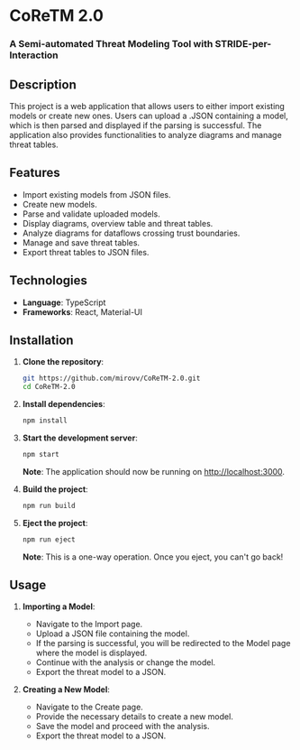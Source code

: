 # CoReTM 2.0
### A Semi-automated Threat Modeling Tool with STRIDE-per-Interaction

## Description
This project is a web application that allows users to either import existing models or create new ones. Users can upload a .JSON containing a model, which is then parsed and displayed if the parsing is successful. The application also provides functionalities to analyze diagrams and manage threat tables.

## Features
- Import existing models from JSON files.
- Create new models.
- Parse and validate uploaded models.
- Display diagrams, overview table and threat tables.
- Analyze diagrams for dataflows crossing trust boundaries.
- Manage and save threat tables.
- Export threat tables to JSON files.


## Technologies
- **Language**: TypeScript
- **Frameworks**: React, Material-UI

## Installation
1. **Clone the repository**:
    ```bash
    git https://github.com/mirovv/CoReTM-2.0.git
    cd CoReTM-2.0
    ```

2. **Install dependencies**:
    ```bash
    npm install
    ```

3. **Start the development server**:
    ```bash
    npm start
    ```
   **Note**: The application should now be running on [http://localhost:3000](http://localhost:3000).

4. **Build the project**:
    ```bash
    npm run build
    ```

5. **Eject the project**:
    ```bash
    npm run eject
    ```
    **Note**: This is a one-way operation. Once you eject, you can't go back!

## Usage
1. **Importing a Model**:
    - Navigate to the Import page.
    - Upload a JSON file containing the model.
    - If the parsing is successful, you will be redirected to the Model page where the model is displayed.
    - Continue with the analysis or change the model.
    - Export the threat model to a JSON.

2. **Creating a New Model**:
    - Navigate to the Create page.
    - Provide the necessary details to create a new model.
    - Save the model and proceed with the analysis.
    - Export the threat model to a JSON.
